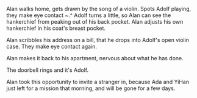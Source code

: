 Alan walks home, gets drawn by the song of a violin.
Spots Adolf playing, they make eye contact ~.^
Adolf turns a little, so Alan can see the hankerchief from peaking out of his back pocket.
Alan adjusts his own hankerchief in his coat's breast pocket.

Alan scribbles his address on a bill, that he drops into Adolf's open violin case.
They make eye contact again.

Alan makes it back to his apartment, nervous about what he has done.

The doorbell rings and it's Adolf.

Alan took this opportunity to invite a stranger in, because Ada and YiHan just left for a mission that morning, and will be gone for a few days.
